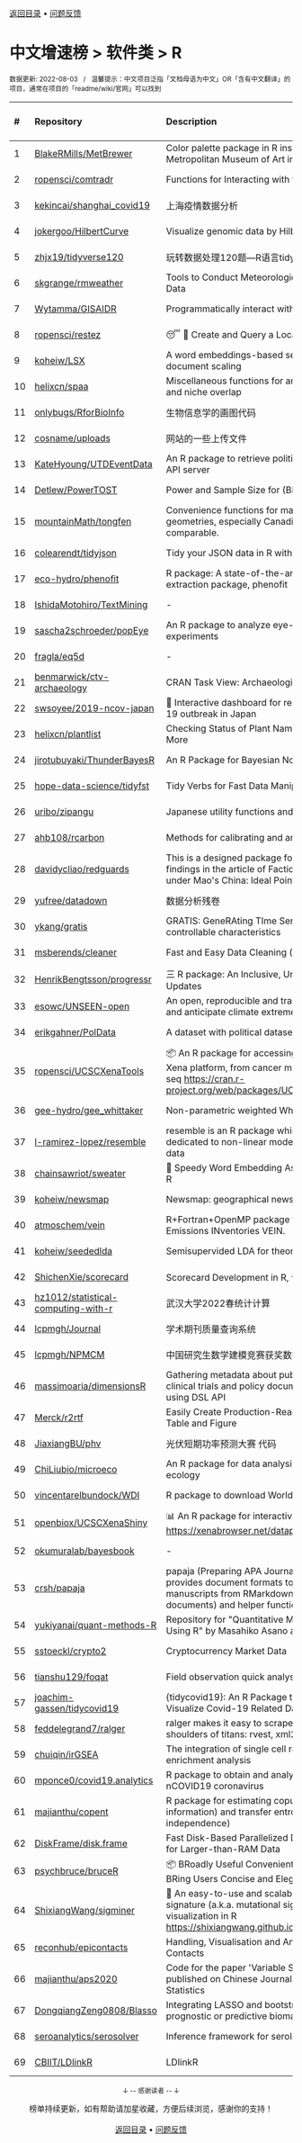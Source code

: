 <a href="https://github.com/GrowingGit/GitHub-Chinese-Top-Charts#github中文排行榜">返回目录</a> • <a href="/content/docs/feedback.md">问题反馈</a>

# 中文增速榜 > 软件类 > R
<sub>数据更新: 2022-08-03&nbsp;&nbsp;&nbsp;/&nbsp;&nbsp;&nbsp;温馨提示：中文项目泛指「文档母语为中文」OR「含有中文翻译」的项目，通常在项目的「readme/wiki/官网」可以找到</sub>

|#|Repository|Description|Stars|Average daily growth|Updated|
|:-|:-|:-|:-|:-|:-|
|1|[BlakeRMills/MetBrewer](https://github.com/BlakeRMills/MetBrewer)|Color palette package in R inspired by works at the Metropolitan Museum of Art in New York|711|3|2022-07-28|
|2|[ropensci/comtradr](https://github.com/ropensci/comtradr)|Functions for Interacting with the UN Comtrade API|38|0|2022-04-20|
|3|[kekincai/shanghai_covid19](https://github.com/kekincai/shanghai_covid19)|上海疫情数据分析|14|0|2022-05-05|
|4|[jokergoo/HilbertCurve](https://github.com/jokergoo/HilbertCurve)|Visualize genomic data by Hilbert curve|35|0|2022-04-12|
|5|[zhjx19/tidyverse120](https://github.com/zhjx19/tidyverse120)|玩转数据处理120题—R语言tidyverse版本|52|0|2022-07-22|
|6|[skgrange/rmweather](https://github.com/skgrange/rmweather)|Tools to Conduct Meteorological Normalisation on Air Quality Data|31|0|2022-07-26|
|7|[Wytamma/GISAIDR](https://github.com/Wytamma/GISAIDR)|Programmatically interact with the GISAID database.|32|0|2022-07-30|
|8|[ropensci/restez](https://github.com/ropensci/restez)|:sleeping: :open_file_folder: Create and Query a Local Copy of GenBank in R|23|0|2022-07-29|
|9|[koheiw/LSX](https://github.com/koheiw/LSX)|A word embeddings-based semi-supervised model for document scaling|43|0|2022-07-27|
|10|[helixcn/spaa](https://github.com/helixcn/spaa)|Miscellaneous functions for analysis of species association and niche overlap|10|0|2022-04-22|
|11|[onlybugs/RforBioInfo](https://github.com/onlybugs/RforBioInfo)|生物信息学的画图代码|5|0|2022-07-13|
|12|[cosname/uploads](https://github.com/cosname/uploads)|网站的一些上传文件|3|0|2022-07-26|
|13|[KateHyoung/UTDEventData](https://github.com/KateHyoung/UTDEventData)|An R package to retrieve  political event data from the UTD API server|11|0|2022-07-12|
|14|[Detlew/PowerTOST](https://github.com/Detlew/PowerTOST)|Power and Sample Size for (Bio)Equivalence Studies|12|0|2022-04-25|
|15|[mountainMath/tongfen](https://github.com/mountainMath/tongfen)|Convenience functions for making data on different geometries, especially Canadian census geometries, comparable.|26|0|2022-05-12|
|16|[colearendt/tidyjson](https://github.com/colearendt/tidyjson)|Tidy your JSON data in R with tidyjson|136|0|2022-07-13|
|17|[eco-hydro/phenofit](https://github.com/eco-hydro/phenofit)|R package: A state-of-the-art Vegetation Phenology extraction package, phenofit|51|0|2022-04-28|
|18|[IshidaMotohiro/TextMining](https://github.com/IshidaMotohiro/TextMining)|-|16|0|2022-06-20|
|19|[sascha2schroeder/popEye](https://github.com/sascha2schroeder/popEye)|An R package to analyze eye-tracking data from reading experiments|10|0|2022-08-01|
|20|[fragla/eq5d](https://github.com/fragla/eq5d)|-|14|0|2022-07-28|
|21|[benmarwick/ctv-archaeology](https://github.com/benmarwick/ctv-archaeology)|CRAN Task View: Archaeological Science|116|0|2022-07-28|
|22|[swsoyee/2019-ncov-japan](https://github.com/swsoyee/2019-ncov-japan)|🦠 Interactive dashboard for real-time recording of COVID-19 outbreak in Japan|378|0|2022-08-02|
|23|[helixcn/plantlist](https://github.com/helixcn/plantlist)|Checking Status of Plant Names based on The Plantlist and More|9|0|2022-08-02|
|24|[jirotubuyaki/ThunderBayesR](https://github.com/jirotubuyaki/ThunderBayesR)|An R Package for Bayesian Nonparametric  Clustering|13|0|2022-06-30|
|25|[hope-data-science/tidyfst](https://github.com/hope-data-science/tidyfst)|Tidy Verbs for Fast Data Manipulation|68|0|2022-08-01|
|26|[uribo/zipangu](https://github.com/uribo/zipangu)|Japanese utility functions and data|47|0|2022-05-23|
|27|[ahb108/rcarbon](https://github.com/ahb108/rcarbon)|Methods for calibrating and analysing radiocarbon dates|32|0|2022-07-21|
|28|[davidycliao/redguards](https://github.com/davidycliao/redguards)|This is a designed package for replicating the estimates and findings in the article of Factionalism and the Red Guards under Mao's China: Ideal Point Estimation Using Text Data. |10|0|2022-05-08|
|29|[yufree/datadown](https://github.com/yufree/datadown)|数据分析残卷|13|0|2022-08-01|
|30|[ykang/gratis](https://github.com/ykang/gratis)|GRATIS: GeneRAting TIme Series with diverse and controllable characteristics|69|0|2022-04-21|
|31|[msberends/cleaner](https://github.com/msberends/cleaner)|Fast and Easy Data Cleaning (in R)|23|0|2022-06-24|
|32|[HenrikBengtsson/progressr](https://github.com/HenrikBengtsson/progressr)|三 R package: An Inclusive, Unifying API for Progress Updates|237|0|2022-06-19|
|33|[esowc/UNSEEN-open](https://github.com/esowc/UNSEEN-open)|An open, reproducible and transferable workflow to assess and anticipate climate extremes beyond the observed record|9|0|2022-05-06|
|34|[erikgahner/PolData](https://github.com/erikgahner/PolData)|A dataset with political datasets|386|0|2022-07-31|
|35|[ropensci/UCSCXenaTools](https://github.com/ropensci/UCSCXenaTools)|:package: An R package for accessing genomics data from UCSC Xena platform, from cancer multi-omics to single-cell RNA-seq https://cran.r-project.org/web/packages/UCSCXenaTools/|73|0|2022-06-20|
|36|[gee-hydro/gee_whittaker](https://github.com/gee-hydro/gee_whittaker)|Non-parametric weighted Whittaker smoothing|23|0|2022-05-17|
|37|[l-ramirez-lopez/resemble](https://github.com/l-ramirez-lopez/resemble)|resemble is an R package which implements functions dedicated to non-linear modelling of complex spectroscopy data|12|0|2022-07-28|
|38|[chainsawriot/sweater](https://github.com/chainsawriot/sweater)|👚 Speedy Word Embedding Association Test & Extras using R|20|0|2022-05-03|
|39|[koheiw/newsmap](https://github.com/koheiw/newsmap)|Newsmap: geographical news classifier|50|0|2022-05-09|
|40|[atmoschem/vein](https://github.com/atmoschem/vein)| R+Fortran+OpenMP package to estimate Vehicular Emissions INventories VEIN. |33|0|2022-05-17|
|41|[koheiw/seededlda](https://github.com/koheiw/seededlda)|Semisupervided LDA for theory-driven text analysis|41|0|2022-07-27|
|42|[ShichenXie/scorecard](https://github.com/ShichenXie/scorecard)|Scorecard Development in R, 评分卡|139|0|2022-07-30|
|43|[hz1012/statistical-computing-with-r](https://github.com/hz1012/statistical-computing-with-r)|武汉大学2022春统计计算|22|0|2022-05-22|
|44|[lcpmgh/Journal](https://github.com/lcpmgh/Journal)|学术期刊质量查询系统|5|0|2022-07-17|
|45|[lcpmgh/NPMCM](https://github.com/lcpmgh/NPMCM)|中国研究生数学建模竞赛获奖数据和可视化分析案例|8|0|2022-02-27|
|46|[massimoaria/dimensionsR](https://github.com/massimoaria/dimensionsR)|Gathering metadata about publications, patents, grants, clinical trials and policy documents from DS Dimensions using DSL API|20|0|2022-02-07|
|47|[Merck/r2rtf](https://github.com/Merck/r2rtf)|Easily Create Production-Ready Rich Text Format (RTF) Table and Figure|46|0|2022-07-08|
|48|[JiaxiangBU/phv](https://github.com/JiaxiangBU/phv)|光伏短期功率预测大赛 代码|22|0|2022-07-02|
|49|[ChiLiubio/microeco](https://github.com/ChiLiubio/microeco)|An R package for data analysis in microbial community ecology|85|0|2022-07-28|
|50|[vincentarelbundock/WDI](https://github.com/vincentarelbundock/WDI)|R package to download World Bank data|166|0|2022-07-26|
|51|[openbiox/UCSCXenaShiny](https://github.com/openbiox/UCSCXenaShiny)|📊 An R package for interactively exploring UCSC Xena https://xenabrowser.net/datapages/|62|0|2022-06-06|
|52|[okumuralab/bayesbook](https://github.com/okumuralab/bayesbook)|-|14|0|2022-05-05|
|53|[crsh/papaja](https://github.com/crsh/papaja)|papaja (Preparing APA Journal Articles) is an R package that provides document formats to produce complete APA manuscripts from RMarkdown-files (PDF and Word documents) and helper functions that facil ...|538|0|2022-07-11|
|54|[yukiyanai/quant-methods-R](https://github.com/yukiyanai/quant-methods-R)|Repository for "Quantitative Methods in Political Science Using R" by Masahiko Asano and Yuki Yanai|17|0|2022-08-01|
|55|[sstoeckl/crypto2](https://github.com/sstoeckl/crypto2)|Cryptocurrency Market Data|31|0|2022-07-18|
|56|[tianshu129/foqat](https://github.com/tianshu129/foqat)|Field observation quick analysis toolkit|28|0|2022-04-06|
|57|[joachim-gassen/tidycovid19](https://github.com/joachim-gassen/tidycovid19)|{tidycovid19}: An R Package to Download, Tidy and Visualize Covid-19 Related Data|142|0|2022-08-02|
|58|[feddelegrand7/ralger](https://github.com/feddelegrand7/ralger)|ralger makes it easy to scrape a website. Built on the shoulders of titans: rvest, xml2. |140|0|2022-06-18|
|59|[chuiqin/irGSEA](https://github.com/chuiqin/irGSEA)|The integration of single cell rank-based gene set enrichment analysis|25|0|2022-07-26|
|60|[mponce0/covid19.analytics](https://github.com/mponce0/covid19.analytics)|R package to obtain and analyze live data from the nCOVID19 coronavirus|34|0|2022-05-26|
|61|[majianthu/copent](https://github.com/majianthu/copent)|R package for estimating copula entropy (mutual information) and transfer entropy (conditional independence)|24|0|2022-07-08|
|62|[DiskFrame/disk.frame](https://github.com/DiskFrame/disk.frame)|Fast Disk-Based Parallelized Data Manipulation Framework for Larger-than-RAM Data|578|0|2022-03-07|
|63|[psychbruce/bruceR](https://github.com/psychbruce/bruceR)|📦 BRoadly Useful Convenient and Efficient R functions that BRing Users Concise and Elegant R data analyses.|99|0|2022-06-27|
|64|[ShixiangWang/sigminer](https://github.com/ShixiangWang/sigminer)|🌲 An easy-to-use and scalable toolkit for genomic alteration signature (a.k.a. mutational signature) analysis and visualization in R https://shixiangwang.github.io/sigminer/reference/index.html|102|0|2022-08-02|
|65|[reconhub/epicontacts](https://github.com/reconhub/epicontacts)|Handling, Visualisation and Analysis of Epidemiological Contacts|11|0|2022-05-13|
|66|[majianthu/aps2020](https://github.com/majianthu/aps2020)|Code for the paper 'Variable Selection with Copula Entropy' published on Chinese Journal of Applied Probability and Statistics|12|0|2022-05-09|
|67|[DongqiangZeng0808/Blasso](https://github.com/DongqiangZeng0808/Blasso)|Integrating LASSO and bootstrapping algorithm to find best prognostic or predictive biomarkers|11|0|2022-07-14|
|68|[seroanalytics/serosolver](https://github.com/seroanalytics/serosolver)|Inference framework for serological data|8|0|2022-07-13|
|69|[CBIIT/LDlinkR](https://github.com/CBIIT/LDlinkR)|LDlinkR|24|0|2022-08-01|

<div align="center">
    <p><sub>↓ -- 感谢读者 -- ↓</sub></p>
    榜单持续更新，如有帮助请加星收藏，方便后续浏览，感谢你的支持！
</div>

<br/>

<div align="center"><a href="https://github.com/GrowingGit/GitHub-Chinese-Top-Charts#github中文排行榜">返回目录</a> • <a href="/content/docs/feedback.md">问题反馈</a></div>
